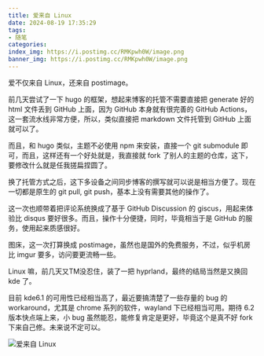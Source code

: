 ```yaml
---
title: 爱来自 Linux
date: 2024-08-19 17:35:29
tags:
- 随笔
categories:
index_img: https://i.postimg.cc/RMKpwh0W/image.png
banner_img: https://i.postimg.cc/RMKpwh0W/image.png
---
```


爱不仅来自 Linux，还来自 postimage。

前几天尝试了一下 hugo 的框架，想起来博客的托管不需要直接把 generate 好的 html 文件丢到 GitHub 上面，因为 GitHub 本身就有很完善的 GitHub Actions，这一套流水线非常方便，所以，类似直接把 markdown 文件托管到 GitHub 上面就可以了。

而且，和 hugo 类似，主题不必使用 npm 来安装，直接一个 git submodule 即可，而且，这样还有一个好处就是，我直接就 fork 了别人的主题的仓库，这下，要修改什么就是任我搓扁捏圆了。

换了托管方式之后，这下多设备之间同步博客的撰写就可以说是相当方便了。现在一切都是原生的 git pull, git push，基本上没有需要其他的操作了。

这一次也顺带着把评论系统换成了基于 GitHub Discussion 的 giscus，用起来体验比 disqus 要好很多。而且，操作十分便捷，同时，毕竟相当于是 GitHub 的服务，使用起来质感很好。

图床，这一次打算换成 postimage，虽然也是国外的免费服务，不过，似乎机房比 imgur 要多，访问要更流畅一些。

Linux 嘛，前几天又TM没忍住，装了一把 hyprland，最终的结局当然是又换回 kde 了。

目前 kde6.1 的可用性已经相当高了，最近要搞清楚了一些存量的 bug 的 workaround，尤其是 chrome 系列的软件，wayland 下已经相当可用。期待 6.2 版本快点端上来，小 bug 虽然能忍，能修复肯定是更好，毕竟这个是真不好 fork 下来自己修。未来说不定可以。

![爱来自 Linux](https://i.postimg.cc/dsW-2CcG7/Screenshot-20240819-174926.png)


